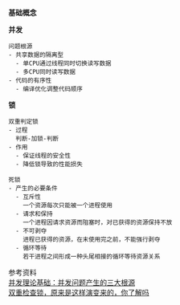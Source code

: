 **基础概念**

**并发**
```
问题根源
- 共享数据的隔离型
  - 单CPU通过线程同时切换读写数据
  - 多CPU同时读写数据
- 代码的有序性
  - 编译优化调整代码顺序
```

**锁**
```
双重判定锁
- 过程
  判断-加锁-判断
- 作用
  - 保证线程的安全性
  - 降低锁导致的性能损失

死锁
- 产生的必要条件
  - 互斥性
    一个资源每次只能被一个进程使用
  - 请求和保持
    一个进程因请求资源而阻塞时，对已获得的资源保持不放
  - 不可剥夺
    进程已获得的资源，在末使用完之前，不能强行剥夺
  - 循环等待
    若干进程之间形成一种头尾相接的循环等待资源关系
```

参考资料  
[并发理论基础：并发问题产生的三大根源](https://zhuanlan.zhihu.com/p/64988344)  
[双重检查锁，原来是这样演变来的，你了解吗](https://segmentfault.com/a/1190000040525708)  